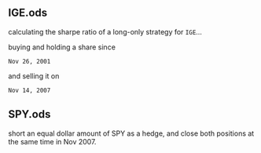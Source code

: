 
## IGE.ods

calculating the sharpe ratio of a long-only strategy for `IGE`...

buying and holding a share since 

    Nov 26, 2001

and selling it on 

    Nov 14, 2007


## SPY.ods

short an equal dollar amount of SPY as a hedge, and close both positions at the same time in Nov 2007.